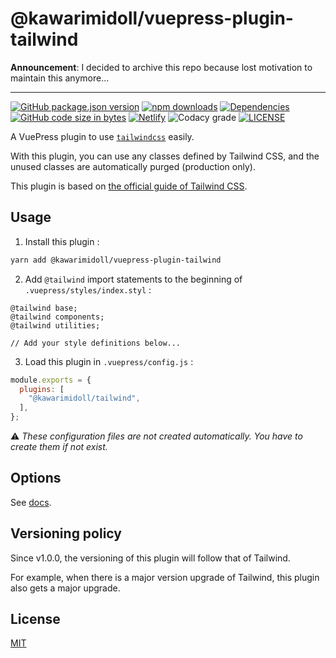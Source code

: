 # @kawarimidoll/vuepress-plugin-tailwind

**Announcement**: I decided to archive this repo because lost motivation to maintain this anymore...

---

[![GitHub package.json version](https://img.shields.io/github/package-json/v/kawarimidoll/vuepress-plugin-tailwind?logo=github&style=for-the-badge)](https://github.com/kawarimidoll/vuepress-plugin-tailwind/blob/master/package.json)
[![npm downloads](https://img.shields.io/npm/dt/@kawarimidoll/vuepress-plugin-tailwind?logo=npm&style=for-the-badge)](https://www.npmjs.com/package/@kawarimidoll/vuepress-plugin-tailwind)
[![Dependencies](https://img.shields.io/david/kawarimidoll/vuepress-plugin-tailwind?color=blue&logo=dependabot&style=for-the-badge)](https://github.com/kawarimidoll/vuepress-plugin-tailwind/pulls?q=dependabot)
[![GitHub code size in bytes](https://img.shields.io/github/languages/code-size/kawarimidoll/vuepress-plugin-tailwind?logo=javascript&style=for-the-badge)](https://github.com/kawarimidoll/vuepress-plugin-tailwind/blob/master/index.js)
[![Netlify](https://img.shields.io/netlify/c3151153-507a-4a8d-921e-890e9906fcdd?color=blue&logo=netlify&style=for-the-badge)](https://vuepress-plugin-tailwind.netlify.app/)
![Codacy grade](https://img.shields.io/codacy/grade/dedb2c0e04a5448aac17f630343d8733?logo=codacy&style=for-the-badge)
[![LICENSE](https://img.shields.io/github/license/kawarimidoll/vuepress-plugin-tailwind?style=for-the-badge)](https://github.com/kawarimidoll/vuepress-plugin-tailwind/blob/master/LICENSE)

A VuePress plugin to use [`tailwindcss`](https://github.com/tailwindcss/tailwindcss) easily.

With this plugin, you can use any classes defined by Tailwind CSS, and the unused classes are automatically purged (production only).

This plugin is based on [the official guide of Tailwind CSS](https://tailwindcss.com/docs/controlling-file-size/#removing-unused-css).

## Usage

1.  Install this plugin :

```sh
yarn add @kawarimidoll/vuepress-plugin-tailwind
```

2.  Add `@tailwind` import statements to the beginning of `.vuepress/styles/index.styl` :

```styl
@tailwind base;
@tailwind components;
@tailwind utilities;

// Add your style definitions below...
```

3.  Load this plugin in `.vuepress/config.js` :

```js
module.exports = {
  plugins: [
    "@kawarimidoll/tailwind",
  ],
};
```

:warning:
_These configuration files are not created automatically. You have to create them if not exist._

## Options

See [docs](https://vuepress-plugin-tailwind.netlify.app).

## Versioning policy

Since v1.0.0, the versioning of this plugin will follow that of Tailwind.

For example, when there is a major version upgrade of Tailwind, this plugin also gets a major upgrade.

## License

[MIT](https://github.com/kawarimidoll/vuepress-plugin-tailwind/blob/master/LICENSE)
